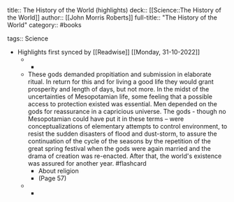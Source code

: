 title:: The History of the World (highlights)
deck:: [[Science::The History of the World]]
author:: [[John Morris Roberts]]
full-title:: "The History of the World"
category:: #books

tags:: Science

- Highlights first synced by [[Readwise]] [[Monday, 31-10-2022]]
	- -
	- These gods demanded propitiation and submission in elaborate ritual. In return for this and for living a good life they would grant prosperity and length of days, but not more. In the midst of the uncertainties of Mesopotamian life, some feeling that a possible access to protection existed was essential. Men depended on the gods for reassurance in a capricious universe. The gods - though no Mesopotamian could have put it in these terms – were conceptualizations of elementary attempts to control environment, to resist the sudden disasters of flood and dust-storm, to assure the continuation of the cycle of the seasons by the repetition of the great spring festival when the gods were again married and the drama of creation was re-enacted. After that, the world's existence was assured for another year. #flashcard
		- About religion
		- (Page 57)
	- -